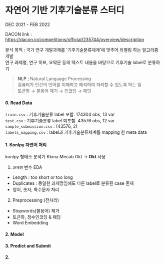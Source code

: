 # 자연어 기반 기후기술분류 스터디 

DEC 2021 - FEB 2022

DACON link : https://dacon.io/competitions/official/235744/overview/description

분석 목적 : 국가 연구 개발과제를 '기후기술분류체계'에 맞추어 라벨링 하는 알고리즘 개발     
연구 과제명, 연구 목표, 요약문 등의 텍스트 내용을 바탕으로 기후기술 label로 분류하기   

> **NLP** ; Natural Language Processing     
> 컴퓨터가 인간의 언어를 이해하고 해석하여 처리할 수 있도록 하는 일    
> 토큰화 → 불용어 제거 → 인코딩 → 패딩    


#### 0. Read Data 
`train.csv` : 기후기술분류 label 포함. 174304 obs, 13 var   
`test.csv` : 기후기술분류 label 미포함. 43576 obs, 12 var    
`sample_submission.csv` : (43576, 2)      
`labels_mapping.csv` : label과 기후기술분류체계를 mapping 한 meta data

#### 1. Konlpy 자연어 처리 
konlpy 형태소 분석기 Kkma Mecab Okt → **Okt** 사용

1) `과제명` 변수 EDA
- Length : too short or too long 
- Duplicates : 동일한 과제명임에도 다른 label로 분류된 case 존재
- 영어, 숫자, 특수문자 처리

2) Preprocessing (전처리)
- Stopwords(불용어) 제거
- 토큰화, 정수인코딩 & 패딩
- Word Embedding

#### 2. Model


#### 3. Predict and Submit 


#### 2. 

